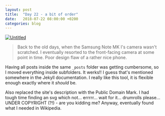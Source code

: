 ```yaml
---
layout: post
title:  "Day 22 - a bit of order"
date:   2018-07-22 08:00:00 +0200
categories: blog
---
```


<a data-flickr-embed="true"  href="https://www.flickr.com/photos/137491954@N07/31574128225/in/datetaken/" title="Untitled"><img src="https://farm1.staticflickr.com/585/31574128225_de1e70d156_h.jpg" alt="Untitled"></a><script async src="//embedr.flickr.com/assets/client-code.js" charset="utf-8"></script>

> Back to the old days, when the Samsung Note MK I's camera wasn't scratched. I eventually resorted to the front-facing camera at some point in time. Poor design flaw of a rather nice phone.

Having all posts inside the same `_posts` folder was getting cumbersome, so I moved everything inside subfolders. It werks!! I guess that's mentioned somewhere in the Jekyll documentation. I really like this tool, it is flexible enough exactly where it *should* be.

Also replaced the site's description with the Public Domain Mark. I had tough time finding an svg which not... errrrr... wait for it... drumrolls please... UNDER COPYRIGHT (?!) - are you kidding me? Anyway, eventually found what I needed in Wikipedia.
